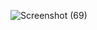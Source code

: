 ![Screenshot (69)](https://github.com/PatilN23/personal-details-form-using-HTML/assets/146844731/8492ef47-6e53-423d-9b5b-5721d23b2524)
